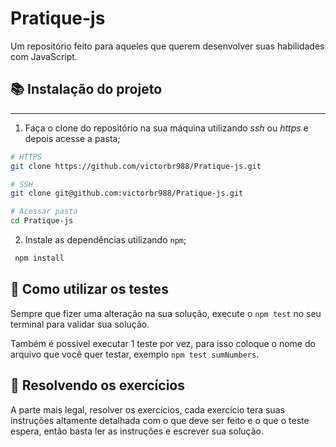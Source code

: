 # Pratique-js

Um repositório feito para aqueles que querem desenvolver suas habilidades com JavaScript.

## 📚 Instalação do projeto

<hr/>

1. Faça o clone do repositório na sua máquina utilizando _ssh_ ou _https_ e depois acesse a pasta;

```bash
# HTTPS
git clone https://github.com/victorbr988/Pratique-js.git

# SSH
git clone git@github.com:victorbr988/Pratique-js.git
```

```bash
# Acessar pasta
cd Pratique-js
```

2. Instale as dependências utilizando `npm`;

```bash
 npm install
```

## 🧪 Como utilizar os testes

Sempre que fizer uma alteração na sua solução, execute o `npm test` no seu terminal para validar sua solução.

Também é possível executar 1 teste por vez, para isso coloque o nome do arquivo que você quer testar, exemplo `npm test sumNumbers`.

## 🚀 Resolvendo os exercícios

A parte mais legal, resolver os exercícios, cada exercício tera suas instruções altamente detalhada com o que deve ser feito e o que o teste espera, então basta ler as instruções e escrever sua solução.
